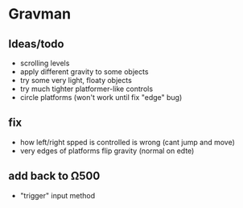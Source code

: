 # Gravman

## Ideas/todo

* scrolling levels
* apply different gravity to some objects
* try some very light, floaty objects
* try much tighter platformer-like controls
* circle platforms (won't work until fix "edge" bug)

## fix

* how left/right spped is controlled is wrong (cant jump and move)
* very edges of platforms flip gravity (normal on edte)

## add back to Ω500

* "trigger" input method